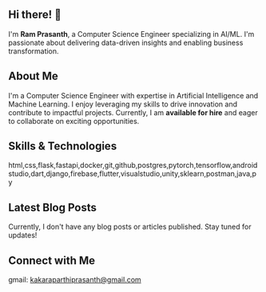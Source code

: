 ## Hi there! 👋

I'm **Ram Prasanth**, a Computer Science Engineer specializing in AI/ML. I'm passionate about delivering data-driven insights and enabling business transformation.

## About Me

I'm a Computer Science Engineer with expertise in Artificial Intelligence and Machine Learning. I enjoy leveraging my skills to drive innovation and contribute to impactful projects. Currently, I am **available for hire** and eager to collaborate on exciting opportunities.

## Skills & Technologies

html,css,flask,fastapi,docker,git,github,postgres,pytorch,tensorflow,androidstudio,dart,django,firebase,flutter,visualstudio,unity,sklearn,postman,java,py


## Latest Blog Posts

Currently, I don't have any blog posts or articles published. Stay tuned for updates!

## Connect with Me

gmail: kakaraparthiprasanth@gmail.com
